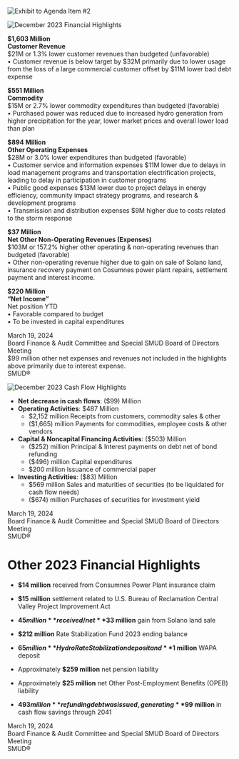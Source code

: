 <!-- Page 1 -->
![Exhibit to Agenda Item #2](https://via.placeholder.com/1365x768.png?text=Exhibit+to+Agenda+Item+%232+SMUD%E2%80%99s+Financial+Results+for+the+year+2023.+Board+Finance+%26+Audit+Committee+and+Special+SMUD+Board+of+Directors+Meeting+Tuesday%2C+March+19%2C+2024%2C+scheduled+to+begin+at+5%3A30+p.m.+Auditorium%2C+SMUD+Headquarters+Building+Powering+forward.+Together.+SMUD)
<!-- Page 2 -->
![December 2023 Financial Highlights](https://via.placeholder.com/1365x768.png?text=December+2023+Financial+Highlights)

**$1,603 Million**  
**Customer Revenue**  
$21M or 1.3% lower customer revenues than budgeted (unfavorable)  
• Customer revenue is below target by $32M primarily due to lower usage from the loss of a large commercial customer offset by $11M lower bad debt expense  

**$551 Million**  
**Commodity**  
$15M or 2.7% lower commodity expenditures than budgeted (favorable)  
• Purchased power was reduced due to increased hydro generation from higher precipitation for the year, lower market prices and overall lower load than plan  

**$894 Million**  
**Other Operating Expenses**  
$28M or 3.0% lower expenditures than budgeted (favorable)  
• Customer service and information expenses $11M lower due to delays in load management programs and transportation electrification projects, leading to delay in participation in customer programs  
• Public good expenses $13M lower due to project delays in energy efficiency, community impact strategy programs, and research & development programs  
• Transmission and distribution expenses $9M higher due to costs related to the storm response  

**$37 Million**  
**Net Other Non-Operating Revenues (Expenses)**  
$103M or 157.2% higher other operating & non-operating revenues than budgeted (favorable)  
• Other non-operating revenue higher due to gain on sale of Solano land, insurance recovery payment on Cosumnes power plant repairs, settlement payment and interest income.  

**$220 Million**  
**“Net Income”**  
Net position YTD  
• Favorable compared to budget  
• To be invested in capital expenditures  

March 19, 2024  
Board Finance & Audit Committee and Special SMUD Board of Directors Meeting  
$99 million other net expenses and revenues not included in the highlights above primarily due to interest expense.  
SMUD®
<!-- Page 3 -->
![December 2023 Cash Flow Highlights](https://via.placeholder.com/1365x768.png?text=December+2023+Cash+Flow+Highlights)

- **Net decrease in cash flows**: ($99) Million
- **Operating Activities**: $487 Million
  - $2,152 million Receipts from customers, commodity sales & other
  - ($1,665) million Payments for commodities, employee costs & other vendors
- **Capital & Noncapital Financing Activities**: ($503) Million
  - ($252) million Principal & Interest payments on debt net of bond refunding
  - ($496) million Capital expenditures
  - $200 million Issuance of commercial paper
- **Investing Activities**: ($83) Million
  - $569 million Sales and maturities of securities (to be liquidated for cash flow needs)
  - ($674) million Purchases of securities for investment yield

March 19, 2024  
Board Finance & Audit Committee and Special SMUD Board of Directors Meeting  
SMUD®
<!-- Page 4 -->
# Other 2023 Financial Highlights

- **$14 million** received from Consumnes Power Plant insurance claim
- **$15 million** settlement related to U.S. Bureau of Reclamation Central Valley Project Improvement Act
- **$45 million** received / net **$33 million** gain from Solano land sale

- **$212 million** Rate Stabilization Fund 2023 ending balance
- **$65 million** Hydro Rate Stabilization deposit and **$1 million** WAPA deposit

- Approximately **$259 million** net pension liability
- Approximately **$25 million** net Other Post-Employment Benefits (OPEB) liability

- **$493 million** refunding debt was issued, generating **$99 million** in cash flow savings through 2041

March 19, 2024  
Board Finance & Audit Committee and Special SMUD Board of Directors Meeting  
SMUD®
